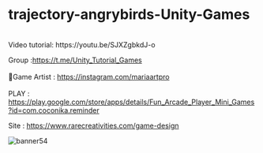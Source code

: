 # trajectory-angrybirds-Unity-Games
<br />
Video tutorial: https://youtu.be/SJXZgbkdJ-o <br />

Group :https://t.me/Unity_Tutorial_Games<br /><br />
🎨Game Artist : https://instagram.com/mariaartpro  <br /><br />
PLAY : https://play.google.com/store/apps/details/Fun_Arcade_Player_Mini_Games?id=com.coconika.reminder<br />

Site : https://www.rarecreativities.com/game-design <br />



![banner54](https://user-images.githubusercontent.com/83016119/220885480-d99af4fd-0587-45eb-8708-3b7314c49d59.png)
